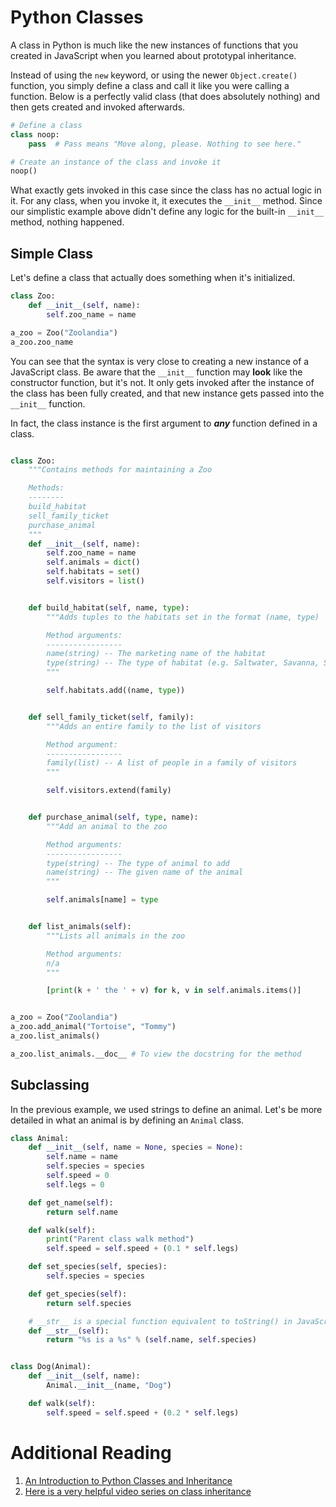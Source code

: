 # Python Classes

A class in Python is much like the new instances of functions that you created in JavaScript when you learned about prototypal inheritance.

Instead of using the `new` keyword, or using the newer `Object.create()` function, you simply define a class and call it like you were calling a function. Below is a perfectly valid class (that does absolutely nothing) and then gets created and invoked afterwards.

```python
# Define a class
class noop:
    pass  # Pass means "Move along, please. Nothing to see here."

# Create an instance of the class and invoke it
noop()
```

What exactly gets invoked in this case since the class has no actual logic in it. For any class, when you invoke it, it executes the `__init__` method. Since our simplistic example above didn't define any logic for the built-in `__init__` method, nothing happened.

## Simple Class

Let's define a class that actually does something when it's initialized.

```python
class Zoo:
    def __init__(self, name):
        self.zoo_name = name

a_zoo = Zoo("Zoolandia")
a_zoo.zoo_name
```

You can see that the syntax is very close to creating a new instance of a JavaScript class. Be aware that the `__init__` function may **look** like the constructor function, but it's not. It only gets invoked after the instance of the class has been fully created, and that new instance gets passed into the `__init__` function.

In fact, the class instance is the first argument to **_any_** function defined in a class.

```python

class Zoo:
    """Contains methods for maintaining a Zoo

    Methods:
    --------
    build_habitat
    sell_family_ticket
    purchase_animal
    """
    def __init__(self, name):
        self.zoo_name = name
        self.animals = dict()
        self.habitats = set()
        self.visitors = list()


    def build_habitat(self, name, type):
        """Adds tuples to the habitats set in the format (name, type)

        Method arguments:
        -----------------
        name(string) -- The marketing name of the habitat
        type(string) -- The type of habitat (e.g. Saltwater, Savanna, Swamp, etc.)
        """

        self.habitats.add((name, type))


    def sell_family_ticket(self, family):
        """Adds an entire family to the list of visitors

        Method argument:
        -----------------
        family(list) -- A list of people in a family of visitors
        """

        self.visitors.extend(family)


    def purchase_animal(self, type, name):
        """Add an animal to the zoo

        Method arguments:
        -----------------
        type(string) -- The type of animal to add
        name(string) -- The given name of the animal
        """

        self.animals[name] = type


    def list_animals(self):
        """Lists all animals in the zoo

        Method arguments:
        n/a
        """

        [print(k + ' the ' + v) for k, v in self.animals.items()]


a_zoo = Zoo("Zoolandia")
a_zoo.add_animal("Tortoise", "Tommy")
a_zoo.list_animals()

a_zoo.list_animals.__doc__ # To view the docstring for the method
```

## Subclassing

In the previous example, we used strings to define an animal. Let's be more detailed in what an animal is by defining an `Animal` class.

```python
class Animal:
    def __init__(self, name = None, species = None):
        self.name = name
        self.species = species
        self.speed = 0
        self.legs = 0

    def get_name(self):
        return self.name

    def walk(self):
        print("Parent class walk method")
        self.speed = self.speed + (0.1 * self.legs)

    def set_species(self, species):
        self.species = species

    def get_species(self):
        return self.species

    # __str__ is a special function equivalent to toString() in JavaScript
    def __str__(self):
        return "%s is a %s" % (self.name, self.species)


class Dog(Animal):
    def __init__(self, name):
        Animal.__init__(name, "Dog")

    def walk(self):
        self.speed = self.speed + (0.2 * self.legs)
```

    

# Additional Reading

1. [An Introduction to Python Classes and Inheritance](http://www.jesshamrick.com/2011/05/18/an-introduction-to-classes-and-inheritance-in-python/)
2. [Here is a very helpful video series on class inheritance](https://www.youtube.com/playlist?list=PL-osiE80TeTsqhIuOqKhwlXsIBIdSeYtc)